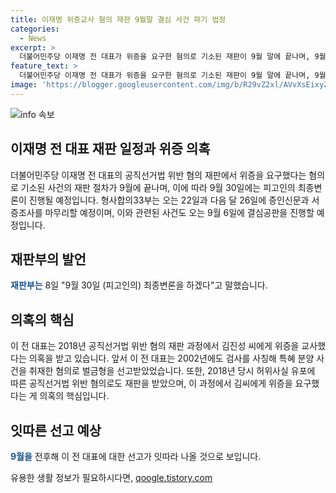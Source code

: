 ```yaml
---
title: 이재명 위증교사 혐의 재판 9월말 결심 사건 파기 법정
categories:
  - News
excerpt: >
  더불어민주당 이재명 전 대표가 위증을 요구한 혐의로 기소된 재판이 9월 말에 끝나며, 9월 30일 최종변론이 예정되어 있다. 현재 재판부는 증인신문과 서증조사를 마무리할 예정이며, 이 전 대표는 김진성 씨에게 위증을 교사한 의혹을 받고 있다. 또한, 공직선거법 위반 혐의와 관련해 9월 6일 결심공판이 예정되어 있어, 이 전 대표에 대한 선고가 10월을 전후해 예상된다.
feature_text: >
  더불어민주당 이재명 전 대표가 위증을 요구한 혐의로 기소된 재판이 9월 말에 끝나며, 9월 30일 최종변론이 예정되어 있다. 현재 재판부는 증인신문과 서증조사를 마무리할 예정이며, 이 전 대표는 김진성 씨에게 위증을 교사한 의혹을 받고 있다. 또한, 공직선거법 위반 혐의와 관련해 9월 6일 결심공판이 예정되어 있어, 이 전 대표에 대한 선고가 10월을 전후해 예상된다.
image: 'https://blogger.googleusercontent.com/img/b/R29vZ2xl/AVvXsEixyZcFfHzMRdzZMjFBmAUKJYCLCGyLL1o632UiGVXcaFdKo_bkvkuCioo0uUKlGfBVcT3P84aROyZIXSBEx3Aw5nCQ3pTgDom1WDC4m8eifvWiAmWEEVb4x6G_l8C0QH225ldMjyaFvpxGEBGNO37VmDTDMHGhJPq73UglMfDca1-0aw/s1600/blogspot.png'
---
```


<p><img src="https://blogger.googleusercontent.com/img/b/R29vZ2xl/AVvXsEixyZcFfHzMRdzZMjFBmAUKJYCLCGyLL1o632UiGVXcaFdKo_bkvkuCioo0uUKlGfBVcT3P84aROyZIXSBEx3Aw5nCQ3pTgDom1WDC4m8eifvWiAmWEEVb4x6G_l8C0QH225ldMjyaFvpxGEBGNO37VmDTDMHGhJPq73UglMfDca1-0aw/s1600/blogspot.png" alt="info 속보" /></p>

<h2 data-ke-size="size26">이재명 전 대표 재판 일정과 위증 의혹</h2>

<p data-ke-size="size16">더불어민주당 이재명 전 대표의 공직선거법 위반 혐의 재판에서 위증을 요구했다는 혐의로 기소된 사건의 재판 절차가 9월에 끝나며, 이에 따라 9월 30일에는 피고인의 최종변론이 진행될 예정입니다. 형사합의33부는 오는 22일과 다음 달 26일에 증인신문과 서증조사를 마무리할 예정이며, 이와 관련된 사건도 오는 9월 6일에 결심공판을 진행할 예정입니다.</p>

<h2 data-ke-size="size26">재판부의 발언</h2>

<p data-ke-size="size16"><b><span style="color: #1a5490;">재판부는</span></b> 8일 "9월 30일 (피고인의) 최종변론을 하겠다"고 말했습니다.</p>

<h2 data-ke-size="size26">의혹의 핵심</h2>

<p data-ke-size="size16">이 전 대표는 2018년 공직선거법 위반 혐의 재판 과정에서 김진성 씨에게 위증을 교사했다는 의혹을 받고 있습니다. 앞서 이 전 대표는 2002년에도 검사를 사칭해 특혜 분양 사건을 취재한 혐의로 벌금형을 선고받았었습니다. 또한, 2018년 당시 허위사실 유포에 따른 공직선거법 위반 혐의로도 재판을 받았으며, 이 과정에서 김씨에게 위증을 요구했다는 게 의혹의 핵심입니다.</p>

<h2 data-ke-size="size26">잇따른 선고 예상</h2>

<p data-ke-size="size16"><b><span style="color: #1a5490;">9월을</span></b> 전후해 이 전 대표에 대한 선고가 잇따라 나올 것으로 보입니다.</p>
유용한 생활 정보가 필요하시다면, <a href="https://qoogle.tistory.com" rel="dofollow">qoogle.tistory.com</a>


